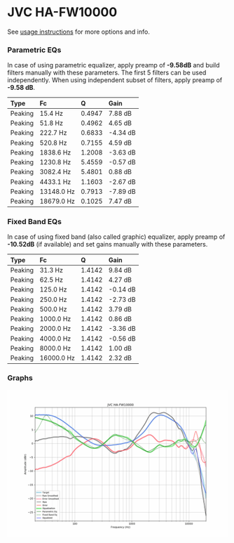 # JVC HA-FW10000
See [usage instructions](https://github.com/jaakkopasanen/AutoEq#usage) for more options and info.

### Parametric EQs
In case of using parametric equalizer, apply preamp of **-9.58dB** and build filters manually
with these parameters. The first 5 filters can be used independently.
When using independent subset of filters, apply preamp of **-9.58 dB**.

| Type    | Fc         |      Q | Gain     |
|:--------|:-----------|:-------|:---------|
| Peaking | 15.4 Hz    | 0.4947 | 7.88 dB  |
| Peaking | 51.8 Hz    | 0.4962 | 4.65 dB  |
| Peaking | 222.7 Hz   | 0.6833 | -4.34 dB |
| Peaking | 520.8 Hz   | 0.7155 | 4.59 dB  |
| Peaking | 1838.6 Hz  | 1.2008 | -3.63 dB |
| Peaking | 1230.8 Hz  | 5.4559 | -0.57 dB |
| Peaking | 3082.4 Hz  | 5.4801 | 0.88 dB  |
| Peaking | 4433.1 Hz  | 1.1603 | -2.67 dB |
| Peaking | 13148.0 Hz | 0.7913 | -7.89 dB |
| Peaking | 18679.0 Hz | 0.1025 | 7.47 dB  |

### Fixed Band EQs
In case of using fixed band (also called graphic) equalizer, apply preamp of **-10.52dB**
(if available) and set gains manually with these parameters.

| Type    | Fc         |      Q | Gain     |
|:--------|:-----------|:-------|:---------|
| Peaking | 31.3 Hz    | 1.4142 | 9.84 dB  |
| Peaking | 62.5 Hz    | 1.4142 | 4.27 dB  |
| Peaking | 125.0 Hz   | 1.4142 | -0.14 dB |
| Peaking | 250.0 Hz   | 1.4142 | -2.73 dB |
| Peaking | 500.0 Hz   | 1.4142 | 3.79 dB  |
| Peaking | 1000.0 Hz  | 1.4142 | 0.86 dB  |
| Peaking | 2000.0 Hz  | 1.4142 | -3.36 dB |
| Peaking | 4000.0 Hz  | 1.4142 | -0.56 dB |
| Peaking | 8000.0 Hz  | 1.4142 | 1.00 dB  |
| Peaking | 16000.0 Hz | 1.4142 | 2.32 dB  |

### Graphs
![](./JVC%20HA-FW10000.png)